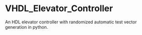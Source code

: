 # VHDL_Elevator_Controller

An HDL elevator controller with randomized automatic test vector generation in python. 
